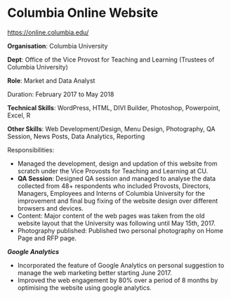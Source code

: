 # Columbia Online Website
https://online.columbia.edu/

**Organisation**: Columbia University

**Dept**: Office of the Vice Provost for Teaching and Learning (Trustees of Columbia University)

**Role**: Market and Data Analyst

Duration: February 2017 to May 2018

**Technical Skills**: WordPress, HTML, DIVI Builder, Photoshop, Powerpoint, Excel, R

**Other Skills**: Web Development/Design, Menu Design, Photography, QA Session, News Posts, Data Analytics, Reporting

Responsibilities:

* Managed the development, design and updation of this website from scratch under the Vice Provosts for Teaching and Learning at CU.
* **QA Session**: Designed QA session and managed to analyse the data collected from 48+ respondents who included Provosts, Directors, Managers, Employees and Interns of Columbia University for the improvement and final bug fixing of the website design over different browsers and devices.
* Content: Major content of the web pages was taken from the old website layout that the University was following until May 15th, 2017. 
* Photography published: Published two personal photography on Home Page and RFP page.

***Google Analytics***

* Incorporated the feature of Google Analytics on personal suggestion to manage the web marketing better starting June 2017.
* Improved the web engagement by 80% over a period of 8 months by optimising the website using google analytics.
